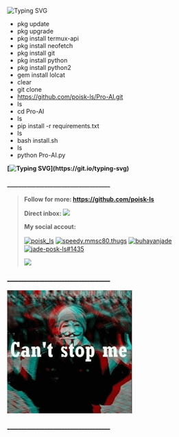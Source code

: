 
![Typing SVG](https://readme-typing-svg.herokuapp.com?color=%2349F707&size=30&lines=☣️+Pro+-+AI+command+☣️)
- pkg update
- pkg upgrade
- pkg install termux-api
- pkg install neofetch
- pkg install git
- pkg install python
- pkg install python2
- gem install lolcat
- clear
- git clone 
- https://github.com/poisk-ls/Pro-AI.git
- ls
- cd Pro-AI
- ls
- pip install -r requirements.txt
- ls
- bash install.sh
- ls
- python Pro-AI.py

**[![Typing SVG](https://readme-typing-svg.herokuapp.com?font=Fira+Code&size=26&pause=1000&color=F7D628&center=false&width=435&lines=...enjoy!!)](https://git.io/typing-svg)**
#### ____________________________________
>
>**Follow for more: https://github.com/poisk-ls**
>
>**Direct inbox:**
><a href="https://m.me/speedy.mmsc80.thugs" target="_blank"><img src="https://img.shields.io/badge/Messenger-speedy.mmsc80.thugs-red?style=for-the-badge&logo=messenger"></a>
>
>**<p align="left">My social accout:</p>**
>**<p align="left">**
><a href="https://twitter.com/poisk_ls" target="blank"><img align="center" src="https://raw.githubusercontent.com/rahuldkjain/github-profile-readme-generator/master/src/images/icons/Social/twitter.svg" alt="poisk_ls" height="30" width="40" /></a>
<a href="https://fb.com/speedy.mmsc80.thugs" target="blank"><img align="center" src="https://raw.githubusercontent.com/rahuldkjain/github-profile-readme-generator/master/src/images/icons/Social/facebook.svg" alt="speedy.mmsc80.thugs" height="30" width="40" /></a>
><a href="https://instagram.com/buhayanjade" target="blank"><img align="center" src="https://raw.githubusercontent.com/rahuldkjain/github-profile-readme-generator/master/src/images/icons/Social/instagram.svg" alt="buhayanjade" height="30" width="40" /></a>
><a href="https://discord.gg/jade-posk-ls" target="blank"><img align="center" src="https://raw.githubusercontent.com/rahuldkjain/github-profile-readme-generator/master/src/images/icons/Social/discord.svg" alt="jade-posk-ls#1435" height="30" width="40" /></a>
></p>
>
><a href="https://t.me/poisLs"><img src="https://img.shields.io/badge/telegram-poiskLs-blue.svg">

####  ____________________________________
![Alt text](https://github.com/poisk-ls/poisk-ls/blob/main/My%20Database%20Work/gif/120407.gif)
#### ____________________________________
